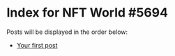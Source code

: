 # Index for NFT World #5694
Posts will be displayed in the order below:

- [Your first post](./001-first.md)

